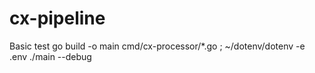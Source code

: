 # cx-pipeline

Basic test
 go build -o main cmd/cx-processor/*.go ;
 ~/dotenv/dotenv -e .env ./main --debug

